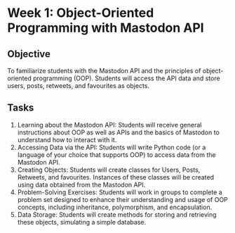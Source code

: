 # Week 1: Object-Oriented Programming with Mastodon API
## Objective
To familiarize students with the Mastodon API and the principles of object-oriented programming (OOP).
Students will access the API data and store users, posts, retweets, and favourites as objects.
## Tasks
1. Learning about the Mastodon API: Students will receive general instructions about OOP as well as APIs and the basics of Mastodon to understand how to interact with it.
2. Accessing Data via the API: Students will write Python code (or a language of your choice that supports OOP) to access data from the Mastodon API.
3. Creating Objects: Students will create classes for Users, Posts, Retweets, and favourites. Instances of these classes will be created using data obtained from the Mastodon API.
4. Problem-Solving Exercises: Students will work in groups to complete a problem set designed to enhance their understanding and usage of OOP concepts, including inheritance, polymorphism, and encapsulation.
5. Data Storage: Students will create methods for storing and retrieving these objects, simulating a simple database.
